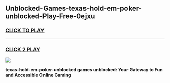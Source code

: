 
## Unblocked-Games-texas-hold-em-poker-unblocked-Play-Free-0ejxu
<h3>
<a href="https://premium76.site?title=texas-hold-em-poker-unblocked&ref=21A">CLICK TO PLAY</a></h3>
<hr>

<h3>
<a href="https://premium76.site?title=texas-hold-em-poker-unblocked&ref=21A">CLICK 2 PLAY</a>
  
</h3>

<a href="https://premium76.site?title=texas-hold-em-poker-unblocked&ref=21A"><img src="https://clearcache.store/games.png"></a>


**texas-hold-em-poker-unblocked games unblocked: Your Gateway to Fun and Accessible Online Gaming**
